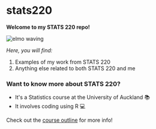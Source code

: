# stats220

**Welcome to my STATS 220 repo!**

![elmo waving](https://media3.giphy.com/media/v1.Y2lkPTc5MGI3NjExbjR4MXMwM2txcGswOGxxeXJzMHR5N3I1MTFud3g5M2l2OHNyaWVkcyZlcD12MV9pbnRlcm5hbF9naWZfYnlfaWQmY3Q9Zw/3pZipqyo1sqHDfJGtz/giphy.gif)

*Here, you will find:*
1. Examples of my work from STATS 220
2. Anything else related to both STATS 220 and me

### Want to know more about STATS 220?
* It's a Statistics course at the University of Auckland 📚
* It involves coding using R 💻

Check out the [course outline](https://courseoutline.auckland.ac.nz/dco/course/STATS/220/1243) for more info!
